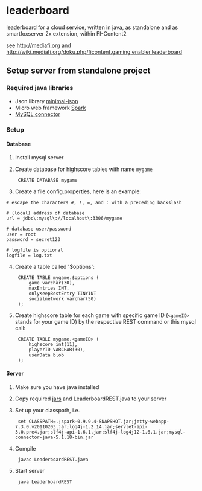 leaderboard
===========

leaderboard for a cloud service, written in java, as standalone and as smartfoxserver 2x extension, within FI-Content2

see http://mediafi.org
and http://wiki.mediafi.org/doku.php/ficontent.gaming.enabler.leaderboard


## Setup server from standalone project

### Required java libraries <a name="javalibs"></a>
- Json library [minimal-json](https://github.com/ralfstx/minimal-json)
- Micro web framework [Spark](http://www.sparkjava.com)
- [MySQL connector](http://dev.mysql.com/downloads/connector/j/)

### Setup

#### Database

1. Install mysql server

2. Create database for highscore tables with name `mygame`

        CREATE DATABASE mygame

3. Create a file config.properties, here is an example:
```
# escape the characters #, !, =, and : with a preceding backslash

# (local) address of database
url = jdbc\:mysql\://localhost\:3306/mygame

# database user/password
user = root
password = secret123

# logfile is optional
logfile = log.txt
```

4. Create a table called '$options':

		CREATE TABLE mygame.$options (
			game varchar(30),
			maxEntries INT,
			onlyKeepBestEntry TINYINT
			socialnetwork varchar(50)
		);

5. Create highscore table for each game with specific game ID (`<gameID>` stands for your game ID) by the respective REST command or this mysql call:
		
        CREATE TABLE mygame.<gameID> (
            highscore int(11),
            playerID VARCHAR(30),
			userData blob
        );

#### Server

1. Make sure you have java installed

2. Copy required [jars](#javalibs) and LeaderboardREST.java to your server

3. Set up your classpath, i.e. 

        set CLASSPATH=.;spark-0.9.9.4-SNAPSHOT.jar;jetty-webapp-7.3.0.v20110203.jar;log4j-1.2.14.jar;servlet-api-3.0.pre4.jar;slf4j-api-1.6.1.jar;slf4j-log4j12-1.6.1.jar;mysql-connector-java-5.1.18-bin.jar
	
4. Compile

        javac LeaderboardREST.java
	
5. Start server

        java LeaderboardREST
